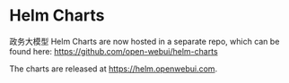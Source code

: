 # Helm Charts
政务大模型 Helm Charts are now hosted in a separate repo, which can be found here: https://github.com/open-webui/helm-charts 

The charts are released at https://helm.openwebui.com. 